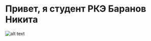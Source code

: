 # Привет, я студент РКЭ Баранов Никита #
![alt text](https://sun9-28.userapi.com/impg/JxAGG0PF92ia415CRPlwE38ZETEw7rGMuBnArw/1dOyZ6x0p58.jpg?size=1696x1695&quality=95&sign=51f71a822d93f47ab612f5a8a9aa1942&type=album)
